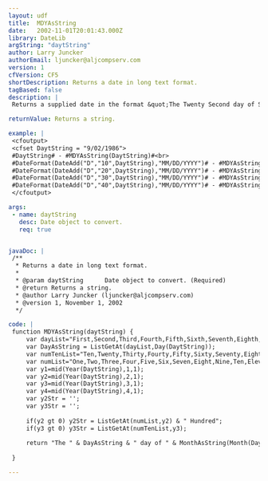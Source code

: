 ```yaml
---
layout: udf
title:  MDYAsString
date:   2002-11-01T20:01:43.000Z
library: DateLib
argString: "daytString"
author: Larry Juncker
authorEmail: ljuncker@aljcompserv.com
version: 1
cfVersion: CF5
shortDescription: Returns a date in long text format.
tagBased: false
description: |
 Returns a supplied date in the format &quot;The Twenty Second day of September, in the year One Thousand Nine Hundred and Eighty Six.&quot;

returnValue: Returns a string.

example: |
 <cfoutput>
 <cfset DaytString = "9/02/1986">
 #DaytString# - #MDYAsString(DaytString)#<br>
 #DateFormat(DateAdd("D","10",DaytString),"MM/DD/YYYY")# - #MDYAsString(DateAdd("D","10",DaytString))#<br>
 #DateFormat(DateAdd("D","20",DaytString),"MM/DD/YYYY")# - #MDYAsString(DateAdd("D","20",DaytString))#<br>
 #DateFormat(DateAdd("D","30",DaytString),"MM/DD/YYYY")# - #MDYAsString(DateAdd("D","30",DaytString))#<br>
 #DateFormat(DateAdd("D","40",DaytString),"MM/DD/YYYY")# - #MDYAsString(DateAdd("D","40",DaytString))#<br>
 </cfoutput>

args:
 - name: daytString
   desc: Date object to convert.
   req: true


javaDoc: |
 /**
  * Returns a date in long text format.
  * 
  * @param daytString      Date object to convert. (Required)
  * @return Returns a string. 
  * @author Larry Juncker (ljuncker@aljcompserv.com) 
  * @version 1, November 1, 2002 
  */

code: |
 function MDYAsString(daytString) {
     var dayList="First,Second,Third,Fourth,Fifth,Sixth,Seventh,Eighth,Ninth,Tenth,Eleventh,Twelveth,Thirteenth,Fourteenth,Fifteenth,Sixteenth,Seventeenth,Eighteenth,Nineteenth,Twentieth,Twenty First,Twenty Second,Twenty Third,Twenty Fourth,Twenty Fifth,Twenty Sixth,Twenty Seventh,Twenty Eighth,Twenty Ninth,Thirtieth,Thirty First";
     var DayAsString = ListGetAt(dayList,Day(DaytString));
     var numTenList="Ten,Twenty,Thirty,Fourty,Fifty,Sixty,Seventy,Eighty,Ninety";
     var numList="One,Two,Three,Four,Five,Six,Seven,Eight,Nine,Ten,Eleven,Twelve,Thirteen,Fourteen,Fifteen,Sixteen,Seventeen,Eighteen,Nineteen";
     var y1=mid(Year(DaytString),1,1);
     var y2=mid(Year(DaytString),2,1);
     var y3=mid(Year(DaytString),3,1);
     var y4=mid(Year(DaytString),4,1);
     var y2Str = '';
     var y3Str = '';
         
     if(y2 gt 0) y2Str = ListGetAt(numList,y2) & " Hundred";
     if(y3 gt 0) y3Str = ListGetAt(numTenList,y3);
                 
     return "The " & DayAsString & " day of " & MonthAsString(Month(DaytString)) & ", in the year " & ListGetAt(numList,y1) & " Thousand "   & y2Str & " " &  " and " & y3Str & " " & ListGetAt(numList,y4);
 
 }

---
```


